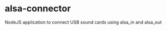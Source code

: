 alsa-connector
==============

NodeJS application to connect USB sound cards using alsa_in and alsa_out

